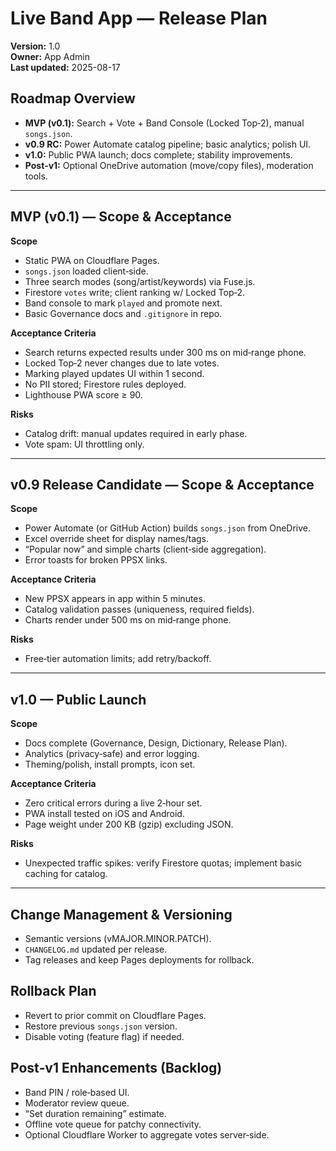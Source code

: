 # Live Band App — Release Plan

**Version:** 1.0  
**Owner:** App Admin  
**Last updated:** 2025-08-17

## Roadmap Overview
- **MVP (v0.1):** Search + Vote + Band Console (Locked Top‑2), manual `songs.json`.
- **v0.9 RC:** Power Automate catalog pipeline; basic analytics; polish UI.
- **v1.0:** Public PWA launch; docs complete; stability improvements.
- **Post‑v1:** Optional OneDrive automation (move/copy files), moderation tools.

---

## MVP (v0.1) — Scope & Acceptance
**Scope**
- Static PWA on Cloudflare Pages.
- `songs.json` loaded client‑side.
- Three search modes (song/artist/keywords) via Fuse.js.
- Firestore `votes` write; client ranking w/ Locked Top‑2.
- Band console to mark `played` and promote next.
- Basic Governance docs and `.gitignore` in repo.

**Acceptance Criteria**
- Search returns expected results under 300 ms on mid‑range phone.
- Locked Top‑2 never changes due to late votes.
- Marking played updates UI within 1 second.
- No PII stored; Firestore rules deployed.
- Lighthouse PWA score ≥ 90.

**Risks**
- Catalog drift: manual updates required in early phase.
- Vote spam: UI throttling only.

---

## v0.9 Release Candidate — Scope & Acceptance
**Scope**
- Power Automate (or GitHub Action) builds `songs.json` from OneDrive.
- Excel override sheet for display names/tags.
- “Popular now” and simple charts (client‑side aggregation).
- Error toasts for broken PPSX links.

**Acceptance Criteria**
- New PPSX appears in app within 5 minutes.
- Catalog validation passes (uniqueness, required fields).
- Charts render under 500 ms on mid‑range phone.

**Risks**
- Free‑tier automation limits; add retry/backoff.

---

## v1.0 — Public Launch
**Scope**
- Docs complete (Governance, Design, Dictionary, Release Plan).
- Analytics (privacy‑safe) and error logging.
- Theming/polish, install prompts, icon set.

**Acceptance Criteria**
- Zero critical errors during a live 2‑hour set.
- PWA install tested on iOS and Android.
- Page weight under 200 KB (gzip) excluding JSON.

**Risks**
- Unexpected traffic spikes: verify Firestore quotas; implement basic caching for catalog.

---

## Change Management & Versioning
- Semantic versions (vMAJOR.MINOR.PATCH).
- `CHANGELOG.md` updated per release.
- Tag releases and keep Pages deployments for rollback.

## Rollback Plan
- Revert to prior commit on Cloudflare Pages.
- Restore previous `songs.json` version.
- Disable voting (feature flag) if needed.

## Post‑v1 Enhancements (Backlog)
- Band PIN / role‑based UI.
- Moderator review queue.
- “Set duration remaining” estimate.
- Offline vote queue for patchy connectivity.
- Optional Cloudflare Worker to aggregate votes server‑side.
